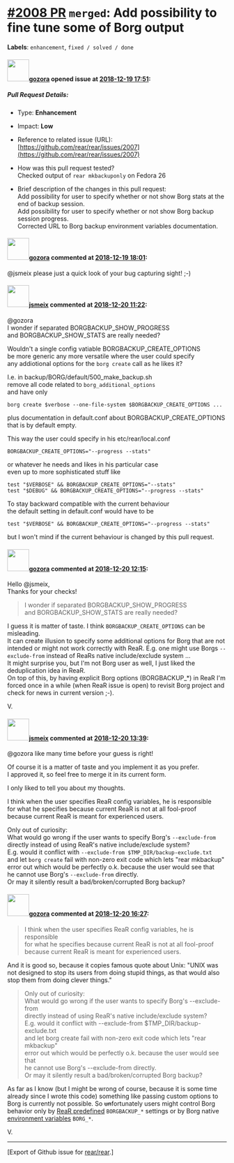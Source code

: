 [\#2008 PR](https://github.com/rear/rear/pull/2008) `merged`: Add possibility to fine tune some of Borg output
==============================================================================================================

**Labels**: `enhancement`, `fixed / solved / done`

#### <img src="https://avatars.githubusercontent.com/u/12116358?u=1c5ba9dcee5ca3082f03029a7fbe647efd30eb49&v=4" width="50">[gozora](https://github.com/gozora) opened issue at [2018-12-19 17:51](https://github.com/rear/rear/pull/2008):

##### Pull Request Details:

-   Type: **Enhancement**

-   Impact: **Low**

-   Reference to related issue (URL):
    [https://github.com/rear/rear/issues/2007](https://github.com/rear/rear/issues/2007)

-   How was this pull request tested?  
    Checked output of `rear mkbackuponly` on Fedora 26

-   Brief description of the changes in this pull request:  
    Add possibility for user to specify whether or not show Borg stats
    at the end of backup session.  
    Add possibility for user to specify whether or not show Borg backup
    session progress.  
    Corrected URL to Borg backup environment variables documentation.

#### <img src="https://avatars.githubusercontent.com/u/12116358?u=1c5ba9dcee5ca3082f03029a7fbe647efd30eb49&v=4" width="50">[gozora](https://github.com/gozora) commented at [2018-12-19 18:01](https://github.com/rear/rear/pull/2008#issuecomment-448688890):

@jsmeix please just a quick look of your bug capturing sight! ;-)

#### <img src="https://avatars.githubusercontent.com/u/1788608?u=925fc54e2ce01551392622446ece427f51e2f0ce&v=4" width="50">[jsmeix](https://github.com/jsmeix) commented at [2018-12-20 11:22](https://github.com/rear/rear/pull/2008#issuecomment-448963401):

@gozora  
I wonder if separated BORGBACKUP\_SHOW\_PROGRESS  
and BORGBACKUP\_SHOW\_STATS are really needed?

Wouldn't a single config vatiable BORGBACKUP\_CREATE\_OPTIONS  
be more generic any more versatile where the user could specify  
any addiotional options for the `borg create` call as he likes it?

I.e. in backup/BORG/default/500\_make\_backup.sh  
remove all code related to `borg_additional_options`  
and have only

    borg create $verbose --one-file-system $BORGBACKUP_CREATE_OPTIONS ...

plus documentation in default.conf about BORGBACKUP\_CREATE\_OPTIONS  
that is by default empty.

This way the user could specify in his etc/rear/local.conf

    BORGBACKUP_CREATE_OPTIONS="--progress --stats"

or whatever he needs and likes in his particular case  
even up to more sophisticated stuff like

    test "$VERBOSE" && BORGBACKUP_CREATE_OPTIONS="--stats"
    test "$DEBUG" && BORGBACKUP_CREATE_OPTIONS="--progress --stats"

To stay backward compatible with the current behaviour  
the default setting in default.conf would have to be

    test "$VERBOSE" && BORGBACKUP_CREATE_OPTIONS="--progress --stats"

but I won't mind if the current behaviour is changed by this pull
request.

#### <img src="https://avatars.githubusercontent.com/u/12116358?u=1c5ba9dcee5ca3082f03029a7fbe647efd30eb49&v=4" width="50">[gozora](https://github.com/gozora) commented at [2018-12-20 12:15](https://github.com/rear/rear/pull/2008#issuecomment-448978619):

Hello @jsmeix,  
Thanks for your checks!

> I wonder if separated BORGBACKUP\_SHOW\_PROGRESS  
> and BORGBACKUP\_SHOW\_STATS are really needed?

I guess it is matter of taste. I think `BORGBACKUP_CREATE_OPTIONS` can
be misleading.  
It can create illusion to specify some additional options for Borg that
are not intended or might not work correctly with ReaR. E.g. one might
use Borgs `--exclude-from` instead of ReaRs native include/exclude
system ...  
It might surprise you, but I'm not Borg user as well, I just liked the
deduplication idea in ReaR.  
On top of this, by having explicit Borg options (BORGBACKUP\_\*) in ReaR
I'm forced once in a while (when ReaR issue is open) to revisit Borg
project and check for news in current version ;-).

V.

#### <img src="https://avatars.githubusercontent.com/u/1788608?u=925fc54e2ce01551392622446ece427f51e2f0ce&v=4" width="50">[jsmeix](https://github.com/jsmeix) commented at [2018-12-20 13:39](https://github.com/rear/rear/pull/2008#issuecomment-449002386):

@gozora like many time before your guess is right!

Of course it is a matter of taste and you implement it as you prefer.  
I approved it, so feel free to merge it in its current form.

I only liked to tell you about my thoughts.

I think when the user specifies ReaR config variables, he is
responsible  
for what he specifies because current ReaR is not at all fool-proof  
because current ReaR is meant for experienced users.

Only out of curiosity:  
What would go wrong if the user wants to specify Borg's
`--exclude-from`  
directly instead of using ReaR's native include/exclude system?  
E.g. would it conflict with
`--exclude-from $TMP_DIR/backup-exclude.txt`  
and let `borg create` fail with non-zero exit code which lets "rear
mkbackup"  
error out which would be perfectly o.k. because the user would see
that  
he cannot use Borg's `--exclude-from` directly.  
Or may it silently result a bad/broken/corrupted Borg backup?

#### <img src="https://avatars.githubusercontent.com/u/12116358?u=1c5ba9dcee5ca3082f03029a7fbe647efd30eb49&v=4" width="50">[gozora](https://github.com/gozora) commented at [2018-12-20 16:27](https://github.com/rear/rear/pull/2008#issuecomment-449055556):

> I think when the user specifies ReaR config variables, he is
> responsible  
> for what he specifies because current ReaR is not at all fool-proof  
> because current ReaR is meant for experienced users.

And it is good so, because it copies famous quote about Unix: "UNIX was
not designed to stop its users from doing stupid things, as that would
also stop them from doing clever things."

> Only out of curiosity:  
> What would go wrong if the user wants to specify Borg's
> --exclude-from  
> directly instead of using ReaR's native include/exclude system?  
> E.g. would it conflict with --exclude-from
> $TMP\_DIR/backup-exclude.txt  
> and let borg create fail with non-zero exit code which lets "rear
> mkbackup"  
> error out which would be perfectly o.k. because the user would see
> that  
> he cannot use Borg's --exclude-from directly.  
> Or may it silently result a bad/broken/corrupted Borg backup?

As far as I know (but I might be wrong of course, because it is some
time already since I wrote this code) something like passing custom
options to Borg is currently not possible. So <s>un</s>fortunately users
might control Borg behavior only by [ReaR
predefined](https://github.com/rear/rear/blob/master/usr/share/rear/conf/default.conf#L1613)
`BORGBACKUP_*` settings or by Borg native [environment
variables](https://borgbackup.readthedocs.io/en/stable/usage/general.html#environment-variables)
`BORG_*`.

V.

------------------------------------------------------------------------

\[Export of Github issue for
[rear/rear](https://github.com/rear/rear).\]
